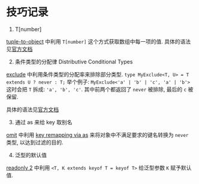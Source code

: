 # 技巧记录

1. T[number]

[tuple-to-object](./easy/11-tuple-to-object.ts) 中利用 `T[number]` 这个方式获取数组中每一项的值. 具体的语法见[官方文档](https://www.typescriptlang.org/docs/handbook/2/indexed-access-types.html)

2. 条件类型的分配律 Distributive Conditional Types

[exclude](./easy/43-exclude.ts) 中利用条件类型的分配率来排除部分类型. `type MyExclude<T, U> = T extends U ? never : T;` 举个例子: `MyExclude<'a' | 'b' | 'c', 'a' | 'b'>` 这时会把 `T` 拆成: `'a', 'b', 'c'`. 其中前两个都返回了 `never` 被排除, 最后的 `c` 被保留.

具体的语法见[官方文档](https://www.typescriptlang.org/docs/handbook/2/conditional-types.html#distributive-conditional-types)

3. 通过 as 来给 key 取别名

[omit](./medium/3-omit.ts) 中利用 [key remapping via as](https://www.typescriptlang.org/docs/handbook/2/mapped-types.html#key-remapping-via-as) 来将对象中不满足要求的键名转换为 `never` 类型, 以达到过滤的目的.

4. 泛型的默认值

[readonly 2](./medium/8-readonly2.ts) 中利用 `<T, K extends keyof T = keyof T>` 给泛型参数 `K` 赋予默认值.
